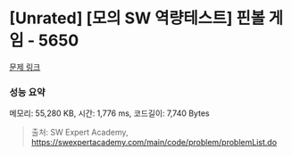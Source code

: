# [Unrated] [모의 SW 역량테스트] 핀볼 게임 - 5650 

[문제 링크](https://swexpertacademy.com/main/code/problem/problemDetail.do?contestProbId=AWXRF8s6ezEDFAUo) 

### 성능 요약

메모리: 55,280 KB, 시간: 1,776 ms, 코드길이: 7,740 Bytes



> 출처: SW Expert Academy, https://swexpertacademy.com/main/code/problem/problemList.do